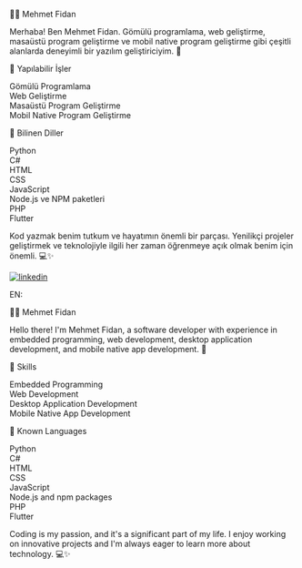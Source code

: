 👨‍💻 Mehmet Fidan

Merhaba! Ben Mehmet Fidan. Gömülü programlama, web geliştirme, masaüstü program geliştirme ve mobil native program geliştirme gibi çeşitli alanlarda deneyimli bir yazılım geliştiriciyim. 🚀

💼 Yapılabilir İşler

Gömülü Programlama<br>
Web Geliştirme<br>
Masaüstü Program Geliştirme<br>
Mobil Native Program Geliştirme  <br>


🧠 Bilinen Diller

Python<br>
C#<br>
HTML<br>
CSS<br>
JavaScript<br>
Node.js ve NPM paketleri<br>
PHP<br>
Flutter<br>


Kod yazmak benim tutkum ve hayatımın önemli bir parçası. Yenilikçi projeler geliştirmek ve teknolojiyle ilgili her zaman öğrenmeye açık olmak benim için önemli. 💻✨

[![linkedin](https://img.shields.io/badge/Linkedin-000000?style=for-the-badge&logo=Linkedin&logoColor=white)](https://www.linkedin.com/in/mehmet-fidan-235b1b20a/)


EN: 

👨‍💻 Mehmet Fidan

Hello there! I'm Mehmet Fidan, a software developer with experience in embedded programming, web development, desktop application development, and mobile native app development. 🚀

💼 Skills

Embedded Programming<br>
Web Development<br>
Desktop Application Development<br>
Mobile Native App Development<br>


🧠 Known Languages

Python<br>
C#<br>
HTML<br>
CSS<br>
JavaScript<br>
Node.js and npm packages<br>
PHP<br>
Flutter<br>


Coding is my passion, and it's a significant part of my life. I enjoy working on innovative projects and I'm always eager to learn more about technology. 💻✨

